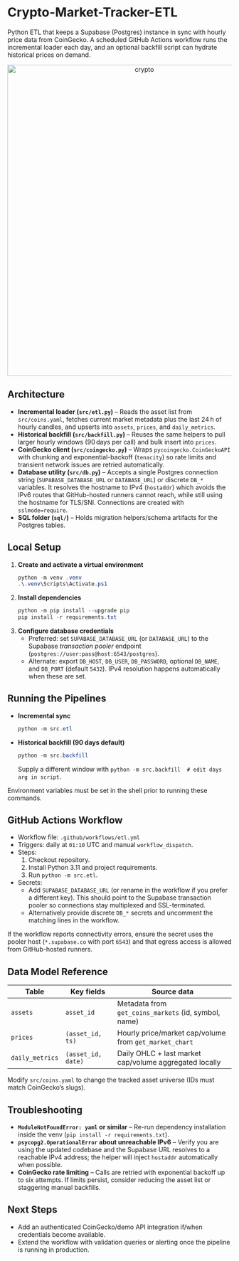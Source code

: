 # Crypto-Market-Tracker-ETL

Python ETL that keeps a Supabase (Postgres) instance in sync with hourly price data from CoinGecko. A scheduled GitHub Actions workflow runs the incremental loader each day, and an optional backfill script can hydrate historical prices on demand.

<div align="center">
  <img width="600" height="700" alt="crypto" src="https://github.com/user-attachments/assets/946cca86-5cb0-4a56-b843-b42f805015fc" />
</div>


## Architecture
- **Incremental loader (`src/etl.py`)** – Reads the asset list from `src/coins.yaml`, fetches current market metadata plus the last 24 h of hourly candles, and upserts into `assets`, `prices`, and `daily_metrics`.
- **Historical backfill (`src/backfill.py`)** – Reuses the same helpers to pull larger hourly windows (90 days per call) and bulk insert into `prices`.
- **CoinGecko client (`src/coingecko.py`)** – Wraps `pycoingecko.CoinGeckoAPI` with chunking and exponential-backoff (`tenacity`) so rate limits and transient network issues are retried automatically.
- **Database utility (`src/db.py`)** – Accepts a single Postgres connection string (`SUPABASE_DATABASE_URL` or `DATABASE_URL`) or discrete `DB_*` variables. It resolves the hostname to IPv4 (`hostaddr`) which avoids the IPv6 routes that GitHub-hosted runners cannot reach, while still using the hostname for TLS/SNI. Connections are created with `sslmode=require`.
- **SQL folder (`sql/`)** – Holds migration helpers/schema artifacts for the Postgres tables.

## Local Setup
1. **Create and activate a virtual environment**
   ```powershell
   python -m venv .venv
   .\.venv\Scripts\Activate.ps1
   ```
2. **Install dependencies**
   ```powershell
   python -m pip install --upgrade pip
   pip install -r requirements.txt
   ```
3. **Configure database credentials**
   - Preferred: set `SUPABASE_DATABASE_URL` (or `DATABASE_URL`) to the Supabase *transaction pooler* endpoint (`postgres://user:pass@host:6543/postgres`).
   - Alternate: export `DB_HOST`, `DB_USER`, `DB_PASSWORD`, optional `DB_NAME`, and `DB_PORT` (default `5432`). IPv4 resolution happens automatically when these are set.

## Running the Pipelines
- **Incremental sync**
  ```powershell
  python -m src.etl
  ```
- **Historical backfill (90 days default)**
  ```powershell
  python -m src.backfill
  ```
  Supply a different window with `python -m src.backfill  # edit days arg in script`.

Environment variables must be set in the shell prior to running these commands.

## GitHub Actions Workflow
- Workflow file: `.github/workflows/etl.yml`
- Triggers: daily at `01:10` UTC and manual `workflow_dispatch`.
- Steps:
  1. Checkout repository.
  2. Install Python 3.11 and project requirements.
  3. Run `python -m src.etl`.
- Secrets:
  - Add `SUPABASE_DATABASE_URL` (or rename in the workflow if you prefer a different key). This should point to the Supabase transaction pooler so connections stay multiplexed and SSL-terminated.
  - Alternatively provide discrete `DB_*` secrets and uncomment the matching lines in the workflow.

If the workflow reports connectivity errors, ensure the secret uses the pooler host (`*.supabase.co` with port `6543`) and that egress access is allowed from GitHub-hosted runners.

## Data Model Reference
| Table            | Key fields                        | Source data                                             |
|------------------|-----------------------------------|---------------------------------------------------------|
| `assets`         | `asset_id`                        | Metadata from `get_coins_markets` (id, symbol, name)    |
| `prices`         | `(asset_id, ts)`                  | Hourly price/market cap/volume from `get_market_chart`  |
| `daily_metrics`  | `(asset_id, date)`                | Daily OHLC + last market cap/volume aggregated locally  |

Modify `src/coins.yaml` to change the tracked asset universe (IDs must match CoinGecko’s slugs).

## Troubleshooting
- **`ModuleNotFoundError: yaml` or similar** – Re-run dependency installation inside the venv (`pip install -r requirements.txt`).
- **`psycopg2.OperationalError` about unreachable IPv6** – Verify you are using the updated codebase and the Supabase URL resolves to a reachable IPv4 address; the helper will inject `hostaddr` automatically when possible.
- **CoinGecko rate limiting** – Calls are retried with exponential backoff up to six attempts. If limits persist, consider reducing the asset list or staggering manual backfills.

## Next Steps
- Add an authenticated CoinGecko/demo API integration if/when credentials become available.
- Extend the workflow with validation queries or alerting once the pipeline is running in production.
